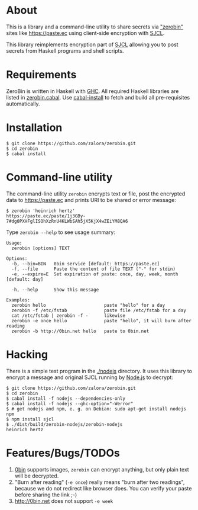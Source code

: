 About
=====
This is a library and a command-line utility
to share secrets via ["zerobin"](https://github.com/sametmax/0bin)
sites like https://paste.ec
using client-side encryption with [SJCL](https://crypto.stanford.edu/sjcl/).

This library reimplements encryption part of [SJCL](https://crypto.stanford.edu/sjcl/)
allowing you to post secrets from Haskell programs and shell scripts.

Requirements
============
ZeroBin is written in Haskell with [GHC](http://www.haskell.org/ghc/).
All required Haskell libraries are listed in [zerobin.cabal](zerobin.cabal).
Use [cabal-install](http://www.haskell.org/haskellwiki/Cabal-Install)
to fetch and build all pre-requisites automatically.

Installation
============
    $ git clone https://github.com/zalora/zerobin.git
    $ cd zerobin
    $ cabal install

Command-line utility
====================
The command-line utility `zerobin` encrypts text or file,
post the encrypted data to https://paste.ec and
prints URI to be shared or error message:

    $ zerobin 'heinrich hertz'
    https://paste.ec/paste/1j3GBy-7#dg0PXHFglISOhXzRnU4KLWbSAh5jX5KjX4wZEiYM8QA6


Type `zerobin --help` to see usage summary:

    Usage:
      zerobin [options] TEXT

    Options:
      -b, --bin=BIN   0bin service [default: https://paste.ec]
      -f, --file      Paste the content of file TEXT ("-" for stdin)
      -e, --expire=E  Set expiration of paste: once, day, week, month [default: day]

      -h, --help      Show this message

    Examples:
      zerobin hello                      paste "hello" for a day
      zerobin -f /etc/fstab              paste file /etc/fstab for a day
      cat /etc/fstab | zerobin -f -      likewise
      zerobin -e once hello              paste "hello", it will burn after reading
      zerobin -b http://0bin.net hello   paste to 0bin.net


Hacking
=======
There is a simple test program in the [./nodejs](./nodejs) directory.
It uses this library to encrypt a message and original SJCL
running by [Node.js](https://nodejs.org) to decrypt:

    $ git clone https://github.com/zalora/zerobin.git
    $ cd zerobin
    $ cabal install -f nodejs --dependencies-only
    $ cabal install -f nodejs --ghc-option="-Werror"
    $ # get nodejs and npm, e. g. on Debian: sudo apt-get install nodejs npm
    $ npm install sjcl
    $ ./dist/build/zerobin-nodejs/zerobin-nodejs
    heinrich hertz

Features/Bugs/TODOs
===================
1. [0bin](https://github.com/sametmax/0bin) supports images,
   `zerobin` can encrypt anything, but only plain text will be decrypted.
2. "Burn after reading" (`-e once`) really means "burn after two readings",
   because we do not redirect like browser does.
   You can verify your paste before sharing the link ;-)
3. http://0bin.net does not support `-e week`


